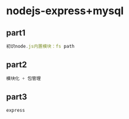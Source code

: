 # nodejs-express+mysql

## part1
```js
初识node.js内置模块：fs path 
```

## part2
```js
模块化 + 包管理
```

## part3
```js
express
```